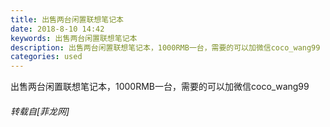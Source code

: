 ```yaml
---
title: 出售两台闲置联想笔记本
date: 2018-8-10 14:42
keywords: 出售两台闲置联想笔记本
description: 出售两台闲置联想笔记本，1000RMB一台，需要的可以加微信coco_wang99
categories: used
---
```

<td class="t_f" id="postmessage_1621514">

出售两台闲置联想笔记本，1000RMB一台，需要的可以加微信coco_wang99</td>
###### 转载自[菲龙网]